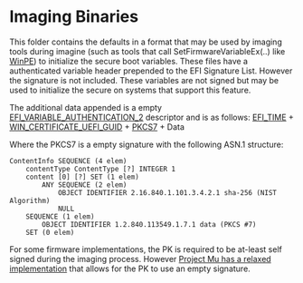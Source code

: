 # Imaging Binaries

This folder contains the defaults in a format that may be used by imaging tools during imagine (such as tools that call
SetFirmwareVariableEx(..) like [WinPE](https://learn.microsoft.com/windows-hardware/manufacture/desktop/winpe-intro?view=windows-11))
to initialize the secure boot variables. These files have a authenticated variable header prepended to the
EFI Signature List. However the signature is not included. These variables are not signed but may be used to initialize
the secure on systems that support this feature.

The additional data appended is a empty [EFI_VARIABLE_AUTHENTICATION_2](https://uefi.org/specs/UEFI/2.10/08_Services_Runtime_Services.html?highlight=efi_time#using-the-efi-variable-authentication-2-descriptor)
descriptor and is as follows:
[EFI_TIME](https://uefi.org/sites/default/files/resources/UEFI_Spec_2_8_final.pdf#page=158) +
[WIN_CERTIFICATE_UEFI_GUID](https://uefi.org/specs/UEFI/2.10/32_Secure_Boot_and_Driver_Signing.html?highlight=authenticated%20variable#win-certificate-uefi-guid) +
[PKCS7](https://tools.ietf.org/html/rfc2315#section-9.1) +
Data

Where the PKCS7 is a empty signature with the following ASN.1 structure:

```text
ContentInfo SEQUENCE (4 elem)
    contentType ContentType [?] INTEGER 1
    content [0] [?] SET (1 elem)
        ANY SEQUENCE (2 elem)
            OBJECT IDENTIFIER 2.16.840.1.101.3.4.2.1 sha-256 (NIST Algorithm)
            NULL
    SEQUENCE (1 elem)
        OBJECT IDENTIFIER 1.2.840.113549.1.7.1 data (PKCS #7)
    SET (0 elem)
```

For some firmware implementations, the PK is required to be at-least self signed during the imaging process.
However [Project Mu has a relaxed implementation](https://github.com/microsoft/mu_tiano_plus/blob/5c96768c404d1e4e32b1fea6bfd83e588c0f5d67/SecurityPkg/Library/AuthVariableLib/AuthService.c#L656C13-L656C52)
that allows for the PK to use an empty signature.

